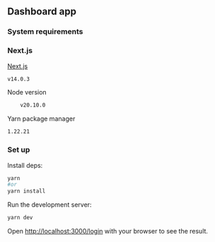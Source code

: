 ## Dashboard app

### System requirements

### Next.js

[Next.js](https://nextjs.org/)

```bash
v14.0.3
```

Node version

```bash
    v20.10.0
```

Yarn package manager

```bash
1.22.21
```

### Set up

Install deps:

```bash
yarn
#or
yarn install
```

Run the development server:

```bash
yarn dev

```

Open [http://localhost:3000/login](http://localhost:3000/login) with your browser to see the
result.
